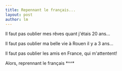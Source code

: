 ```yaml
---
title: Repennant le français... 
layout: post
author: lm
---
```

<p>Il faut pas oublier mes rêves quant j&#39;étais 20 ans...</p>
<p>Il faut pas oublier ma belle vie à Rouen il y a 3 ans...</p>
<p>Il faut pas oublier les amis en France, qui m&#39;attentent!</p>
<p>Alors, reprennant le français *^^*</p>
